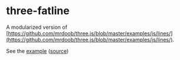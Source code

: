# three-fatline

A modularized version of [https://github.com/mrdoob/three.js/blob/master/examples/js/lines/](https://github.com/mrdoob/three.js/blob/master/examples/js/lines/).

See the [example](https://vasturiano.github.io/three.fatline/example/fat-lines/) ([source](https://github.com/vasturiano/three-fatline/blob/master/example/fat-lines/index.html))
